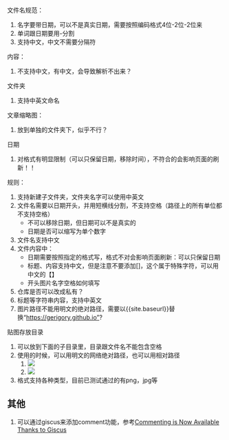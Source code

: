文件名规范：

1. 名字要带日期，可以不是真实日期，需要按照编码格式4位-2位-2位来
2. 单词跟日期要用-分割
3. 支持中文，中文不需要分隔符

内容：

1. 不支持中文，有中文，会导致解析不出来？

文件夹

1. 支持中英文命名

文章缩略图：

1. 放到单独的文件夹下，似乎不行？

日期

1. 对格式有明显限制（可以只保留日期，移除时间），不符合的会影响页面的刷新！！

规则：

1. 支持新建子文件夹，文件夹名字可以使用中英文
2. 文件名需要以日期开头，并用短横线分割，不支持空格（路径上的所有单位都不支持空格）
   - 不可以移除日期，但日期可以不是真实的
   - 日期是否可以缩写为单个数字
3. 文件名支持中文
4. 文件内容中：
   - 日期需要按照指定的格式写，格式不对会影响页面刷新：可以只保留日期
   - 标题、内容支持中文，但是注意不要添加[]，这个属于特殊字符，可以用中文的【】
   - 开头图片名字空格如何填写
5. 仓库是否可以改成私有？
6. 标题等字符串内容，支持中英文
7. 图片路径不能用明文的绝对路径，需要以{{site.baseurl}}替换“https://gerigory.github.io”?

贴图存放目录

1. 可以放到下面的子目录里，目录跟文件名不能包含空格
2. 使用的时候，可以用明文的网络绝对路径，也可以用相对路径
   1. ![]({{site.baseurl}}/assets/img/Dithering-avoids-banding/1.png)
   2. ![](https://gerigory.github.io/assets/img/Dithering-avoids-banding/1.png)
3. 格式支持各种类型，目前已测试通过的有png，jpg等

## 其他

1. 可以通过giscus来添加comment功能，参考[Commenting is Now Available Thanks to Giscus](https://www.patrickthurmond.com/blog/2023/12/11/commenting-is-available-now-thanks-to-giscus/)
